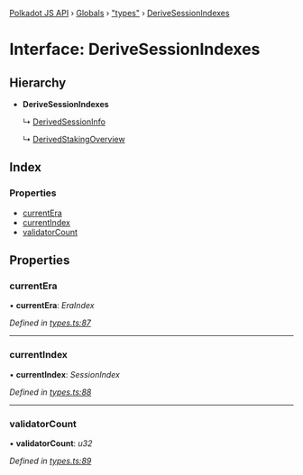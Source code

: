 [Polkadot JS API](../README.md) › [Globals](../globals.md) › ["types"](../modules/_types_.md) › [DeriveSessionIndexes](_types_.derivesessionindexes.md)

# Interface: DeriveSessionIndexes

## Hierarchy

* **DeriveSessionIndexes**

  ↳ [DerivedSessionInfo](_types_.derivedsessioninfo.md)

  ↳ [DerivedStakingOverview](_types_.derivedstakingoverview.md)

## Index

### Properties

* [currentEra](_types_.derivesessionindexes.md#currentera)
* [currentIndex](_types_.derivesessionindexes.md#currentindex)
* [validatorCount](_types_.derivesessionindexes.md#validatorcount)

## Properties

###  currentEra

• **currentEra**: *EraIndex*

*Defined in [types.ts:87](https://github.com/polkadot-js/api/blob/8cc256fdcf/packages/api-derive/src/types.ts#L87)*

___

###  currentIndex

• **currentIndex**: *SessionIndex*

*Defined in [types.ts:88](https://github.com/polkadot-js/api/blob/8cc256fdcf/packages/api-derive/src/types.ts#L88)*

___

###  validatorCount

• **validatorCount**: *u32*

*Defined in [types.ts:89](https://github.com/polkadot-js/api/blob/8cc256fdcf/packages/api-derive/src/types.ts#L89)*
